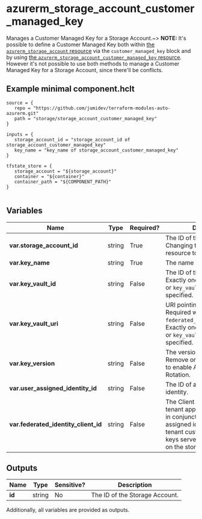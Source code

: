 # azurerm_storage_account_customer_managed_key

Manages a Customer Managed Key for a Storage Account.~> **NOTE:** It's possible to define a Customer Managed Key both within [the `azurerm_storage_account` resource](storage_account.html) via the `customer_managed_key` block and by using [the `azurerm_storage_account_customer_managed_key` resource](storage_account_customer_managed_key.html). However it's not possible to use both methods to manage a Customer Managed Key for a Storage Account, since there'll be conflicts.

## Example minimal component.hclt

```hcl
source = {
   repo = "https://github.com/jumidev/terraform-modules-auto-azurerm.git" 
   path = "storage/storage_account_customer_managed_key" 
}

inputs = {
   storage_account_id = "storage_account_id of storage_account_customer_managed_key" 
   key_name = "key_name of storage_account_customer_managed_key" 
}

tfstate_store = {
   storage_account = "${storage_account}" 
   container = "${container}" 
   container_path = "${COMPONENT_PATH}" 
}


```

## Variables

| Name | Type | Required? |  Description |
| ---- | ---- | --------- |  ----------- |
| **var.storage_account_id** | string | True | The ID of the Storage Account. Changing this forces a new resource to be created. | 
| **var.key_name** | string | True | The name of Key Vault Key. | 
| **var.key_vault_id** | string | False | The ID of the Key Vault. Exactly one of `key_vault_id`, or `key_vault_uri` must be specified. | 
| **var.key_vault_uri** | string | False | URI pointing at the Key Vault. Required when using `federated_identity_client_id`. Exactly one of `key_vault_id`, or `key_vault_uri` must be specified. | 
| **var.key_version** | string | False | The version of Key Vault Key. Remove or omit this argument to enable Automatic Key Rotation. | 
| **var.user_assigned_identity_id** | string | False | The ID of a user assigned identity. | 
| **var.federated_identity_client_id** | string | False | The Client ID of the multi-tenant application to be used in conjunction with the user-assigned identity for cross-tenant customer-managed-keys server-side encryption on the storage account. | 



## Outputs

| Name | Type | Sensitive? | Description |
| ---- | ---- | --------- | --------- |
| **id** | string | No  | The ID of the Storage Account. | 

Additionally, all variables are provided as outputs.
